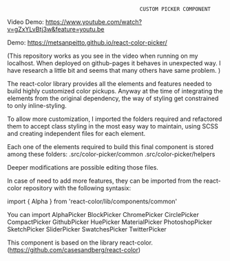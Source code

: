                                                CUSTOM PICKER COMPONENT

Video Demo: https://www.youtube.com/watch?v=gZxYLvBtj3w&feature=youtu.be

Demo: https://metsanpeitto.github.io/react-color-picker/

(This repository works as you see in the video when running on my localhost. When deployed on github-pages it behaves in unexpected way. I have research a little bit and seems that many others have same problem. )

The react-color library provides all the elements and features needed to build highly customized color pickups.
Anyway at the time of integrating the elements from the original dependency, the way of styling get constrained to only inline-styling.

To allow more customization, I imported the folders required and refactored them to accept class styling in the most easy way to maintain, using SCSS and creating independent files for each element.

Each one of the elements required to build this final component is stored among these folders:
.src/color-picker/common
.src/color-picker/helpers

Deeper modifications are possible editing those files.

In case of need to add more features, they can be imported from the react-color repository with the following syntasix:

import { Alpha } from 'react-color/lib/components/common'

You can import AlphaPicker BlockPicker ChromePicker CirclePicker CompactPicker GithubPicker HuePicker MaterialPicker PhotoshopPicker SketchPicker SliderPicker SwatchesPicker TwitterPicker

This component is based on the library react-color.
(https://github.com/casesandberg/react-color)
